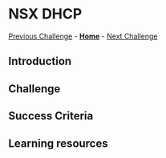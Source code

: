 # NSX DHCP
[Previous Challenge](./08-HCX-Compute-Profiles.md) - **[Home](../Readme.md)** - [Next Challenge](./10-HCX-Network-Extension.md)

## Introduction

## Challenge 

## Success Criteria

## Learning resources